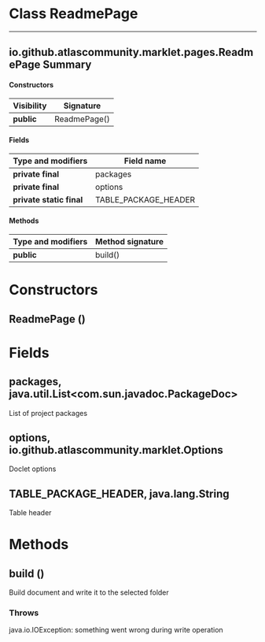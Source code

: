 Class ReadmePage
================
---
io.github.atlascommunity.marklet.pages.ReadmePage
Summary
-------
#### Constructors
| Visibility | Signature    |
| ---------- | ------------ |
| **public** | ReadmePage() |
#### Fields
| Type and modifiers       | Field name           |
| ------------------------ | -------------------- |
| **private final**        | packages             |
| **private final**        | options              |
| **private static final** | TABLE_PACKAGE_HEADER |
#### Methods
| Type and modifiers | Method signature |
| ------------------ | ---------------- |
| **public**         | build()          |

Constructors
============
ReadmePage ()
-------------


Fields
======
packages, java.util.List<com.sun.javadoc.PackageDoc>
----------------------------------------------------
List of project packages

options, io.github.atlascommunity.marklet.Options
-------------------------------------------------
Doclet options

TABLE_PACKAGE_HEADER, java.lang.String
--------------------------------------
Table header


Methods
=======
build ()
--------
Build document and write it to the selected folder
### Throws
java.io.IOException: something went wrong during write operation



